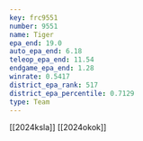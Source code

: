 ```yaml
---
key: frc9551
number: 9551
name: Tiger
epa_end: 19.0
auto_epa_end: 6.18
teleop_epa_end: 11.54
endgame_epa_end: 1.28
winrate: 0.5417
district_epa_rank: 517
district_epa_percentile: 0.7129
type: Team
---
```

[[2024ksla]]
[[2024okok]]
